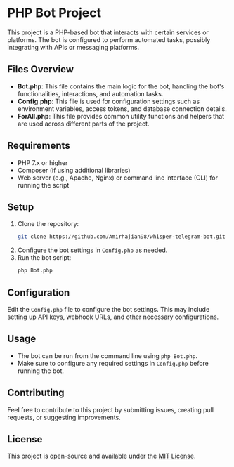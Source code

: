 
# PHP Bot Project

This project is a PHP-based bot that interacts with certain services or platforms. The bot is configured to perform automated tasks, possibly integrating with APIs or messaging platforms.

## Files Overview

- **Bot.php**: This file contains the main logic for the bot, handling the bot's functionalities, interactions, and automation tasks.
- **Config.php**: This file is used for configuration settings such as environment variables, access tokens, and database connection details.
- **ForAll.php**: This file provides common utility functions and helpers that are used across different parts of the project.

## Requirements

- PHP 7.x or higher
- Composer (if using additional libraries)
- Web server (e.g., Apache, Nginx) or command line interface (CLI) for running the script

## Setup

1. Clone the repository:
    ```bash
    git clone https://github.com/Amirhajian98/whisper-telegram-bot.git
    ```
2. Configure the bot settings in `Config.php` as needed.
3. Run the bot script:
    ```bash
    php Bot.php
    ```

## Configuration

Edit the `Config.php` file to configure the bot settings. This may include setting up API keys, webhook URLs, and other necessary configurations.

## Usage

- The bot can be run from the command line using `php Bot.php`.
- Make sure to configure any required settings in `Config.php` before running the bot.

## Contributing

Feel free to contribute to this project by submitting issues, creating pull requests, or suggesting improvements.

## License

This project is open-source and available under the [MIT License](LICENSE).

